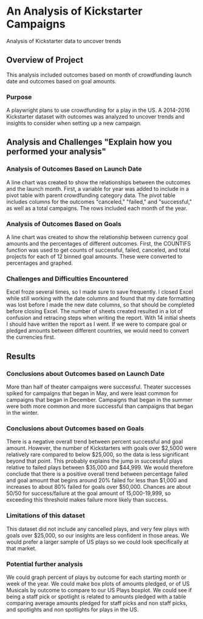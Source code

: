 # An Analysis of Kickstarter Campaigns
Analysis of Kickstarter data to uncover trends

## Overview of Project
This analysis included outcomes based on month of crowdfunding launch date and outcomes based on goal amounts. 

### Purpose
A playwright plans to use crowdfunding for a play in the US. A 2014-2016 Kickstarter dataset with outcomes was analyzed to uncover trends and insights to consider when setting up a new campaign. 

## Analysis and Challenges   "Explain how you performed your analysis"

### Analysis of Outcomes Based on Launch Date
A line chart was created to show the relationships between the outcomes and the launch month. First, a variable for year was added to include in a pivot table with parent crowdfunding category data. The pivot table includes columns for the outcomes "canceled," "failed," and "successful," as well as a total campaigns. The rows included each month of the year. 


### Analysis of Outcomes Based on Goals
A line chart was created to show the relationship between currency goal amounts and the percentages of different outcomes. First, the COUNTIFS function was used to get counts of successful, failed, canceled, and total projects for each of 12 binned goal amounts. These were converted to percentages and graphed. 


### Challenges and Difficulties Encountered
Excel froze several times, so I made sure to save frequently. I closed Excel while still working with the date columns and found that my date formatting was lost before I made the new date columns, so that should be completed before closing Excel. The number of sheets created resulted in a lot of confusion and retracing steps when writing the report. With 14 initial sheets I should have written the report as I went. If we were to compare goal or pledged amounts between different countries, we would need to convert the currencies first.

## Results

### Conclusions about Outcomes based on Launch Date
More than half of theater campaigns were successful. Theater successes spiked for campaigns that began in May, and were least common for campaigns that began in December. Campaigns that began in the summer were both more common and more successful than campaigns that began in the winter. 

### Conclusions about Outcomes based on Goals
There is a negative overall trend between percent successful and goal amount. However, the number of Kickstarters with goals over $2,5000 were relatively rare compared to below $25,000, so the data is less significant beyond that point. This probably explains the jump in successful plays relative to failed plays between $35,000 and $44,999. We would therefore conclude that there is a positive overall trend between percentage failed and goal amount that begins around 20% failed for less than $1,000 and increases to about 80% failed for goals over $50,000. Chances are about 50/50 for success/failure at the goal amount of 15,000-19,999, so exceeding this threshold makes failure more likely than success.

### Limitations of this dataset
This dataset did not include any cancelled plays, and very few plays with goals over $25,000, so our insights are less confident in those areas. We would prefer a larger sample of US plays so we could look specifically at that market. 

### Potential further analysis 
We could graph percent of plays by outcome for each starting month or week of the year. 
We could make box plots of amounts pledged, or of US Musicals by outcome to compare to our US Plays boxplot. 
We could see if being a staff pick or spotlight is related to amounts pledged with a table comparing average amounts pledged for staff picks and non staff picks, and spotlights and non spotlights for plays in the US. 
